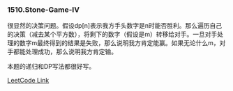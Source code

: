 ### 1510.Stone-Game-IV

很显然的决策问题。假设dp[n]表示我方手头数字是n时能否胜利。那么遍历自己的决策（减去某个平方数），将剩下的数字（假设是m）转移给对手。一旦对手处理的数字m最终得到的结果是失败，那么说明我方肯定能赢。如果无论什么m，对手都能处理成功，那么说明我方肯定输。

本题的递归和DP写法都很好写。

[LeetCode Link](https://leetcode.com/problems/stone-game-iv/)
